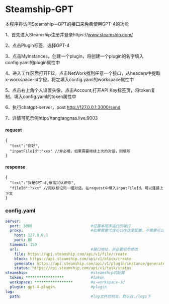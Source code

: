 # Steamship-GPT
本程序将访问Steamship—GPT的接口来免费使用GPT-4的功能

1、首先进入Steamship注册并登录https://www.steamship.com/

2、点击Plugin标签，选择GPT-4

3、点击MyInstances，创建一个plugin，将创建一个plugin的名字填入config.yaml的plugin属性中

4、进入工作区后打开F12，点击NetWork找到任意一个接口，从headers中提取x-workspace-id字段，将之填入config.yaml的workspace属性中

5、点击右上角个人设置头像，点击Account,打开API Key标签页，将token复制，填入config.yaml的token属性中

6、执行chatgpt-server，post http://127.0.0.1:3000/send

7、详情可见示例http://tangtangnas.live:9003
#### request
```json5
{
  "text":"你好",
  "inputFileId":"xxx" //非必填，如果需要继续上次的对话，则填写
}
```
#### response
```json5
{
  "text":"我是GPT-4,很高兴认识你",
  "fileId":"xxx" //用以标记同一组对话，在request中填入inputFileId，可以连接上下文
}
```

### config.yaml
```yaml
server:
  port: 3000                          #设置本程序运行的端口
  proxy:                              #如果需要代理可以在这里配置，不需要可以选择删除
    host: 127.0.0.1
    port: 80
  timeout: 150
  url:                                #接口地址，非必要切勿修改
    file: https://api.steamship.com/api/v1/file/create
    block: https://api.steamship.com/api/v1/block/create
    generate: https://api.steamship.com/api/v1/plugin/instance/generate
    status: https://api.steamship.com/api/v1/task/status
steamship:                            #steamship的配置
  token: *****************            #token
  workspace: *****************        #x-workspace-id
  plugin: gpt-4-plugin                #plugin
log:
  path:                               #log文件的地址，默认在./logs下

```
